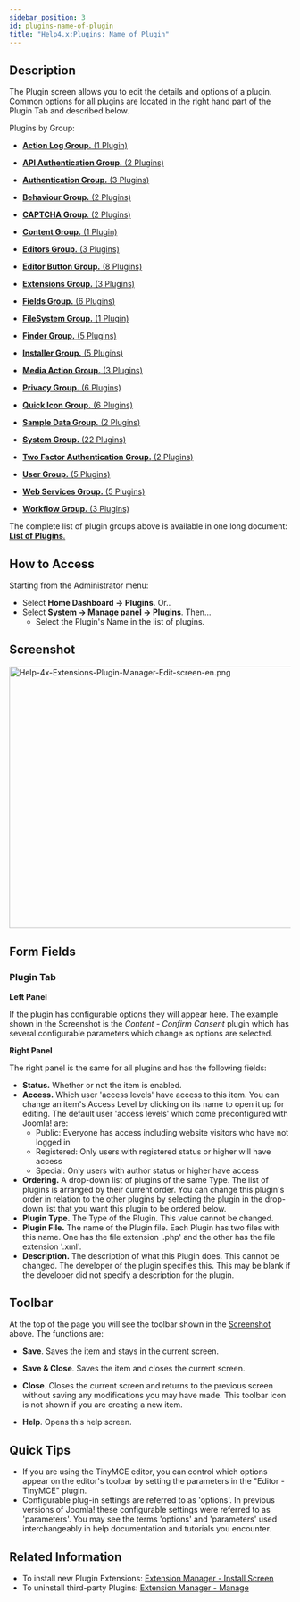 ```yaml
---
sidebar_position: 3
id: plugins-name-of-plugin
title: "Help4.x:Plugins: Name of Plugin"
---
```

## Description

The Plugin screen allows you to edit the details and options of a
plugin. Common options for all plugins are located in the right hand
part of the Plugin Tab and described below.

Plugins by Group:

- [**Action Log Group.** (1
  Plugin)](https://docs.joomla.org/Chunk4x:Extensions_Plugin_Manager_Edit_Action_Log_Group/en "Chunk4x:Extensions Plugin Manager Edit Action Log Group/en")

<!-- -->

- [**API Authentication Group.** (2
  Plugins)](https://docs.joomla.org/Chunk4x:Extensions_Plugin_Manager_Edit_API_Authentication_Group/en "Chunk4x:Extensions Plugin Manager Edit API Authentication Group/en")

<!-- -->

- [**Authentication Group.** (3
  Plugins)](https://docs.joomla.org/Chunk4x:Extensions_Plugin_Manager_Edit_Authentication_Group/en "Chunk4x:Extensions Plugin Manager Edit Authentication Group/en")

<!-- -->

- [**Behaviour Group.** (2
  Plugins)](https://docs.joomla.org/Chunk4x:Extensions_Plugin_Manager_Edit_Behaviour_Group/en "Chunk4x:Extensions Plugin Manager Edit Behaviour Group/en")

<!-- -->

- [**CAPTCHA Group**. (2
  Plugins)](https://docs.joomla.org/Chunk4x:Extensions_Plugin_Manager_Edit_CAPTCHA_Group/en "Chunk4x:Extensions Plugin Manager Edit CAPTCHA Group/en")

<!-- -->

- [**Content Group.** (1
  Plugin)](https://docs.joomla.org/Chunk4x:Extensions_Plugin_Manager_Edit_Content_Group/en "Chunk4x:Extensions Plugin Manager Edit Content Group/en")

<!-- -->

- [**Editors Group.** (3
  Plugins)](https://docs.joomla.org/Chunk4x:Extensions_Plugin_Manager_Edit_Editor_Group/en "Chunk4x:Extensions Plugin Manager Edit Editor Group/en")

<!-- -->

- [**Editor Button Group.** (8
  Plugins)](https://docs.joomla.org/Chunk4x:Extensions_Plugin_Manager_Edit_Button_Group/en "Chunk4x:Extensions Plugin Manager Edit Button Group/en")

<!-- -->

- [**Extensions Group.** (3
  Plugins)](https://docs.joomla.org/Chunk4x:Extensions_Plugin_Manager_Edit_Extension_Group/en "Chunk4x:Extensions Plugin Manager Edit Extension Group/en")

<!-- -->

- [**Fields Group.** (6
  Plugins)](https://docs.joomla.org/Chunk4x:Extensions_Plugin_Manager_Edit_Fields_Group/en "Chunk4x:Extensions Plugin Manager Edit Fields Group/en")

<!-- -->

- [**FileSystem Group.** (1
  Plugin)](https://docs.joomla.org/Chunk4x:Extensions_Plugin_Manager_Edit_FileSystem_Group/en "Chunk4x:Extensions Plugin Manager Edit FileSystem Group/en")

<!-- -->

- [**Finder Group.** (5
  Plugins)](https://docs.joomla.org/Chunk4x:Extensions_Plugin_Manager_Edit_Smart_Search_Group/en "Chunk4x:Extensions Plugin Manager Edit Smart Search Group/en")

<!-- -->

- [**Installer Group.** (5
  Plugins)](https://docs.joomla.org/Chunk4x:Extensions_Plugin_Manager_Edit_Installer_Group/en "Chunk4x:Extensions Plugin Manager Edit Installer Group/en")

<!-- -->

- [**Media Action Group.** (3
  Plugins)](https://docs.joomla.org/Chunk4x:Extensions_Plugin_Manager_Edit_Media_Action_Group/en "Chunk4x:Extensions Plugin Manager Edit Media Action Group/en")

<!-- -->

- [**Privacy Group.** (6
  Plugins)](https://docs.joomla.org/Chunk4x:Extensions_Plugin_Manager_Edit_Privacy_Group/en "Chunk4x:Extensions Plugin Manager Edit Privacy Group/en")

<!-- -->

- [**Quick Icon Group.** (6
  Plugins)](https://docs.joomla.org/Chunk4x:Extensions_Plugin_Manager_Edit_Quick_Icon_Group/en "Chunk4x:Extensions Plugin Manager Edit Quick Icon Group/en")

<!-- -->

- [**Sample Data Group.** (2
  Plugins)](https://docs.joomla.org/Chunk4x:Extensions_Plugin_Manager_Edit_Sample_Data_Group/en "Chunk4x:Extensions Plugin Manager Edit Sample Data Group/en")

<!-- -->

- [**System Group.** (22
  Plugins)](https://docs.joomla.org/Chunk4x:Extensions_Plugin_Manager_Edit_System_Group/en "Chunk4x:Extensions Plugin Manager Edit System Group/en")

<!-- -->

- [**Two Factor Authentication Group.** (2
  Plugins)](https://docs.joomla.org/Chunk4x:Extensions_Plugin_Manager_Edit_Two_Factor_Authentication_Group/en "Chunk4x:Extensions Plugin Manager Edit Two Factor Authentication Group/en")

<!-- -->

- [**User Group.** (5
  Plugins)](https://docs.joomla.org/Chunk4x:Extensions_Plugin_Manager_Edit_User_Group/en "Chunk4x:Extensions Plugin Manager Edit User Group/en")

<!-- -->

- [**Web Services Group.** (5
  Plugins)](https://docs.joomla.org/Chunk4x:Extensions_Plugin_Manager_Edit_Web_Services_Group/en "Chunk4x:Extensions Plugin Manager Edit Web Services Group/en")

<!-- -->

- [**Workflow Group.** (3
  Plugins)](https://docs.joomla.org/Chunk4x:Extensions_Plugin_Manager_Edit_Workflow_Group/en "Chunk4x:Extensions Plugin Manager Edit Workflow Group/en")

The complete list of plugin groups above is available in one long
document: [**List of
Plugins**.](https://docs.joomla.org/Chunk4x:List_of_Plugins/en "Chunk4x:List of Plugins/en")

## How to Access

Starting from the Administrator menu:

- Select **Home Dashboard **→** Plugins**. Or..
- Select **System **→** Manage panel **→** Plugins**. Then...
  - Select the Plugin's Name in the list of plugins.

## Screenshot

<img
src="https://docs.joomla.org/images/4/41/Help-4x-Extensions-Plugin-Manager-Edit-screen-en.png"
decoding="async" data-file-width="800" data-file-height="469"
width="800" height="469"
alt="Help-4x-Extensions-Plugin-Manager-Edit-screen-en.png" />

## Form Fields

### Plugin Tab

**Left Panel**

If the plugin has configurable options they will appear here. The
example shown in the Screenshot is the *Content - Confirm Consent*
plugin which has several configurable parameters which change as options
are selected.

**Right Panel**

The right panel is the same for all plugins and has the following
fields:

- **Status.** Whether or not the item is enabled.
- **Access.** Which user 'access levels' have access to this item. You
  can change an item's Access Level by clicking on its name to open it
  up for editing. The default user 'access levels' which come
  preconfigured with Joomla! are:
  - Public: Everyone has access including website visitors who have not
    logged in
  - Registered: Only users with registered status or higher will have
    access
  - Special: Only users with author status or higher have access
- **Ordering.** A drop-down list of plugins of the same Type. The list
  of plugins is arranged by their current order. You can change this
  plugin's order in relation to the other plugins by selecting the
  plugin in the drop-down list that you want this plugin to be ordered
  below.
- **Plugin Type.** The Type of the Plugin. This value cannot be changed.
- **Plugin File.** The name of the Plugin file. Each Plugin has two
  files with this name. One has the file extension '.php' and the other
  has the file extension '.xml'.
- **Description.** The description of what this Plugin does. This cannot
  be changed. The developer of the plugin specifies this. This may be
  blank if the developer did not specify a description for the plugin.

## Toolbar

At the top of the page you will see the toolbar shown in the
[Screenshot](#Screenshot) above. The functions are:

- **Save**. Saves the item and stays in the current screen.

<!-- -->

- **Save & Close**. Saves the item and closes the current screen.

<!-- -->

- **Close**. Closes the current screen and returns to the previous
  screen without saving any modifications you may have made. This
  toolbar icon is not shown if you are creating a new item.

<!-- -->

- **Help**. Opens this help screen.

## Quick Tips

- If you are using the TinyMCE editor, you can control which options
  appear on the editor's toolbar by setting the parameters in the
  "Editor - TinyMCE" plugin.
- Configurable plug-in settings are referred to as 'options'. In
  previous versions of Joomla! these configurable settings were referred
  to as 'parameters'. You may see the terms 'options' and 'parameters'
  used interchangeably in help documentation and tutorials you
  encounter.

## Related Information

- To install new Plugin Extensions: [Extension Manager - Install
  Screen](https://docs.joomla.org/Help4.x:Extensions:_Install/en "Help4.x:Extensions: Install/en")
- To uninstall third-party Plugins: [Extension Manager -
  Manage](https://docs.joomla.org/Help4.x:Extensions:_Manage/en "Help4.x:Extensions: Manage/en")
